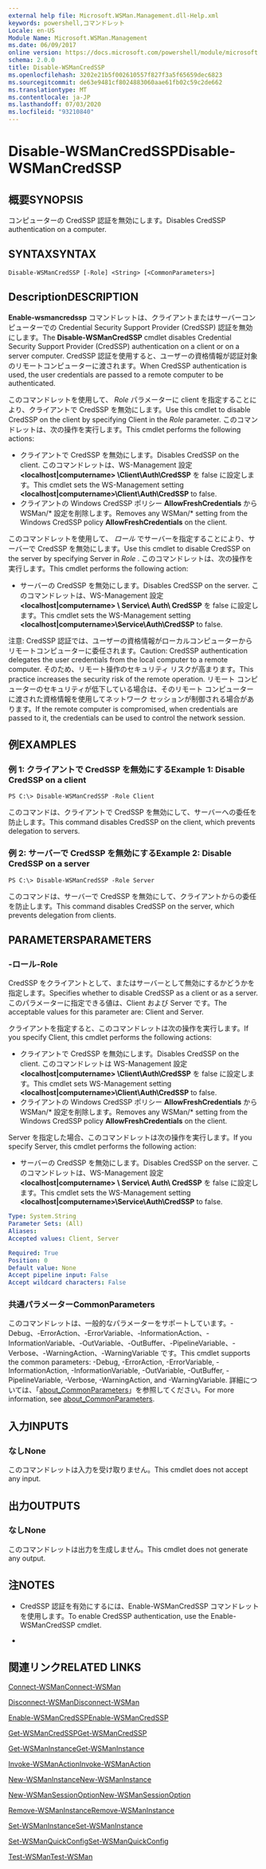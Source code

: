 ```yaml
---
external help file: Microsoft.WSMan.Management.dll-Help.xml
keywords: powershell,コマンドレット
Locale: en-US
Module Name: Microsoft.WSMan.Management
ms.date: 06/09/2017
online version: https://docs.microsoft.com/powershell/module/microsoft.wsman.management/disable-wsmancredssp?view=powershell-7&WT.mc_id=ps-gethelp
schema: 2.0.0
title: Disable-WSManCredSSP
ms.openlocfilehash: 3202e21b5f002610557f827f3a5f65659dec6823
ms.sourcegitcommit: de63e9481cf8024883060aae61fb02c59c2de662
ms.translationtype: MT
ms.contentlocale: ja-JP
ms.lasthandoff: 07/03/2020
ms.locfileid: "93210840"
---
```

# <span data-ttu-id="dc03a-103">Disable-WSManCredSSP</span><span class="sxs-lookup"><span data-stu-id="dc03a-103">Disable-WSManCredSSP</span></span>

## <span data-ttu-id="dc03a-104">概要</span><span class="sxs-lookup"><span data-stu-id="dc03a-104">SYNOPSIS</span></span>
<span data-ttu-id="dc03a-105">コンピューターの CredSSP 認証を無効にします。</span><span class="sxs-lookup"><span data-stu-id="dc03a-105">Disables CredSSP authentication on a computer.</span></span>

## <span data-ttu-id="dc03a-106">SYNTAX</span><span class="sxs-lookup"><span data-stu-id="dc03a-106">SYNTAX</span></span>

```
Disable-WSManCredSSP [-Role] <String> [<CommonParameters>]
```

## <span data-ttu-id="dc03a-107">Description</span><span class="sxs-lookup"><span data-stu-id="dc03a-107">DESCRIPTION</span></span>
<span data-ttu-id="dc03a-108">**Enable-wsmancredssp** コマンドレットは、クライアントまたはサーバーコンピューターでの Credential Security Support Provider (CredSSP) 認証を無効にします。</span><span class="sxs-lookup"><span data-stu-id="dc03a-108">The **Disable-WSManCredSSP** cmdlet disables Credential Security Support Provider (CredSSP) authentication on a client or on a server computer.</span></span>
<span data-ttu-id="dc03a-109">CredSSP 認証を使用すると、ユーザーの資格情報が認証対象のリモートコンピューターに渡されます。</span><span class="sxs-lookup"><span data-stu-id="dc03a-109">When CredSSP authentication is used, the user credentials are passed to a remote computer to be authenticated.</span></span>

<span data-ttu-id="dc03a-110">このコマンドレットを使用して、 *Role* パラメーターに client を指定することにより、クライアントで CredSSP を無効にします。</span><span class="sxs-lookup"><span data-stu-id="dc03a-110">Use this cmdlet to disable CredSSP on the client by specifying Client in the *Role* parameter.</span></span>
<span data-ttu-id="dc03a-111">このコマンドレットは、次の操作を実行します。</span><span class="sxs-lookup"><span data-stu-id="dc03a-111">This cmdlet performs the following actions:</span></span>

- <span data-ttu-id="dc03a-112">クライアントで CredSSP を無効にします。</span><span class="sxs-lookup"><span data-stu-id="dc03a-112">Disables CredSSP on the client.</span></span> <span data-ttu-id="dc03a-113">このコマンドレットは、WS-Management 設定 **\<localhost|computername\> \Client\Auth\CredSSP** を false に設定します。</span><span class="sxs-lookup"><span data-stu-id="dc03a-113">This cmdlet sets the WS-Management setting **\<localhost|computername\>\Client\Auth\CredSSP** to false.</span></span>
- <span data-ttu-id="dc03a-114">クライアントの Windows CredSSP ポリシー **AllowFreshCredentials** から WSMan/\* 設定を削除します。</span><span class="sxs-lookup"><span data-stu-id="dc03a-114">Removes any WSMan/\* setting from the Windows CredSSP policy **AllowFreshCredentials** on the client.</span></span>

<span data-ttu-id="dc03a-115">このコマンドレットを使用して、 *ロール* でサーバーを指定することにより、サーバーで CredSSP を無効にします。</span><span class="sxs-lookup"><span data-stu-id="dc03a-115">Use this cmdlet to disable CredSSP on the server by specifying Server in *Role* .</span></span>
<span data-ttu-id="dc03a-116">このコマンドレットは、次の操作を実行します。</span><span class="sxs-lookup"><span data-stu-id="dc03a-116">This cmdlet performs the following action:</span></span>

- <span data-ttu-id="dc03a-117">サーバーの CredSSP を無効にします。</span><span class="sxs-lookup"><span data-stu-id="dc03a-117">Disables CredSSP on the server.</span></span> <span data-ttu-id="dc03a-118">このコマンドレットは、WS-Management 設定 **\<localhost|computername\> \ Service\ Auth\ CredSSP** を false に設定します。</span><span class="sxs-lookup"><span data-stu-id="dc03a-118">This cmdlet sets the WS-Management setting **\<localhost|computername\>\Service\Auth\CredSSP** to false.</span></span>

<span data-ttu-id="dc03a-119">注意: CredSSP 認証では、ユーザーの資格情報がローカルコンピューターからリモートコンピューターに委任されます。</span><span class="sxs-lookup"><span data-stu-id="dc03a-119">Caution: CredSSP authentication delegates the user credentials from the local computer to a remote computer.</span></span>
<span data-ttu-id="dc03a-120">そのため、リモート操作のセキュリティ リスクが高まります。</span><span class="sxs-lookup"><span data-stu-id="dc03a-120">This practice increases the security risk of the remote operation.</span></span>
<span data-ttu-id="dc03a-121">リモート コンピューターのセキュリティが低下している場合は、そのリモート コンピューターに渡された資格情報を使用してネットワーク セッションが制御される場合があります。</span><span class="sxs-lookup"><span data-stu-id="dc03a-121">If the remote computer is compromised, when credentials are passed to it, the credentials can be used to control the network session.</span></span>

## <span data-ttu-id="dc03a-122">例</span><span class="sxs-lookup"><span data-stu-id="dc03a-122">EXAMPLES</span></span>

### <span data-ttu-id="dc03a-123">例 1: クライアントで CredSSP を無効にする</span><span class="sxs-lookup"><span data-stu-id="dc03a-123">Example 1: Disable CredSSP on a client</span></span>

```
PS C:\> Disable-WSManCredSSP -Role Client
```

<span data-ttu-id="dc03a-124">このコマンドは、クライアントで CredSSP を無効にして、サーバーへの委任を防止します。</span><span class="sxs-lookup"><span data-stu-id="dc03a-124">This command disables CredSSP on the client, which prevents delegation to servers.</span></span>

### <span data-ttu-id="dc03a-125">例 2: サーバーで CredSSP を無効にする</span><span class="sxs-lookup"><span data-stu-id="dc03a-125">Example 2: Disable CredSSP on a server</span></span>

```
PS C:\> Disable-WSManCredSSP -Role Server
```

<span data-ttu-id="dc03a-126">このコマンドは、サーバーで CredSSP を無効にして、クライアントからの委任を防止します。</span><span class="sxs-lookup"><span data-stu-id="dc03a-126">This command disables CredSSP on the server, which prevents delegation from clients.</span></span>

## <span data-ttu-id="dc03a-127">PARAMETERS</span><span class="sxs-lookup"><span data-stu-id="dc03a-127">PARAMETERS</span></span>

### <span data-ttu-id="dc03a-128">-ロール</span><span class="sxs-lookup"><span data-stu-id="dc03a-128">-Role</span></span>
<span data-ttu-id="dc03a-129">CredSSP をクライアントとして、またはサーバーとして無効にするかどうかを指定します。</span><span class="sxs-lookup"><span data-stu-id="dc03a-129">Specifies whether to disable CredSSP as a client or as a server.</span></span>
<span data-ttu-id="dc03a-130">このパラメーターに指定できる値は、Client および Server です。</span><span class="sxs-lookup"><span data-stu-id="dc03a-130">The acceptable values for this parameter are: Client and Server.</span></span>

<span data-ttu-id="dc03a-131">クライアントを指定すると、このコマンドレットは次の操作を実行します。</span><span class="sxs-lookup"><span data-stu-id="dc03a-131">If you specify Client, this cmdlet performs the following actions:</span></span>

- <span data-ttu-id="dc03a-132">クライアントで CredSSP を無効にします。</span><span class="sxs-lookup"><span data-stu-id="dc03a-132">Disables CredSSP on the client.</span></span> <span data-ttu-id="dc03a-133">このコマンドレットは WS-Management 設定 **\<localhost|computername\> \Client\Auth\CredSSP** を false に設定します。</span><span class="sxs-lookup"><span data-stu-id="dc03a-133">This cmdlet sets WS-Management setting **\<localhost|computername\>\Client\Auth\CredSSP** to false.</span></span>
- <span data-ttu-id="dc03a-134">クライアントの Windows CredSSP ポリシー **AllowFreshCredentials** から WSMan/\* 設定を削除します。</span><span class="sxs-lookup"><span data-stu-id="dc03a-134">Removes any WSMan/\* setting from the Windows CredSSP policy **AllowFreshCredentials** on the client.</span></span>

<span data-ttu-id="dc03a-135">Server を指定した場合、このコマンドレットは次の操作を実行します。</span><span class="sxs-lookup"><span data-stu-id="dc03a-135">If you specify Server, this cmdlet performs the following action:</span></span>

- <span data-ttu-id="dc03a-136">サーバーの CredSSP を無効にします。</span><span class="sxs-lookup"><span data-stu-id="dc03a-136">Disables CredSSP on the server.</span></span> <span data-ttu-id="dc03a-137">このコマンドレットは、WS-Management 設定 **\<localhost|computername\> \ Service\ Auth\ CredSSP** を false に設定します。</span><span class="sxs-lookup"><span data-stu-id="dc03a-137">This cmdlet sets the WS-Management setting **\<localhost|computername\>\Service\Auth\CredSSP** to false.</span></span>

```yaml
Type: System.String
Parameter Sets: (All)
Aliases:
Accepted values: Client, Server

Required: True
Position: 0
Default value: None
Accept pipeline input: False
Accept wildcard characters: False
```

### <span data-ttu-id="dc03a-138">共通パラメーター</span><span class="sxs-lookup"><span data-stu-id="dc03a-138">CommonParameters</span></span>
<span data-ttu-id="dc03a-139">このコマンドレットは、一般的なパラメーターをサポートしています。-Debug、-ErrorAction、-ErrorVariable、-InformationAction、-InformationVariable、-OutVariable、-OutBuffer、-PipelineVariable、-Verbose、-WarningAction、-WarningVariable です。</span><span class="sxs-lookup"><span data-stu-id="dc03a-139">This cmdlet supports the common parameters: -Debug, -ErrorAction, -ErrorVariable, -InformationAction, -InformationVariable, -OutVariable, -OutBuffer, -PipelineVariable, -Verbose, -WarningAction, and -WarningVariable.</span></span> <span data-ttu-id="dc03a-140">詳細については、「[about_CommonParameters](https://go.microsoft.com/fwlink/?LinkID=113216)」を参照してください。</span><span class="sxs-lookup"><span data-stu-id="dc03a-140">For more information, see [about_CommonParameters](https://go.microsoft.com/fwlink/?LinkID=113216).</span></span>

## <span data-ttu-id="dc03a-141">入力</span><span class="sxs-lookup"><span data-stu-id="dc03a-141">INPUTS</span></span>

### <span data-ttu-id="dc03a-142">なし</span><span class="sxs-lookup"><span data-stu-id="dc03a-142">None</span></span>
<span data-ttu-id="dc03a-143">このコマンドレットは入力を受け取りません。</span><span class="sxs-lookup"><span data-stu-id="dc03a-143">This cmdlet does not accept any input.</span></span>

## <span data-ttu-id="dc03a-144">出力</span><span class="sxs-lookup"><span data-stu-id="dc03a-144">OUTPUTS</span></span>

### <span data-ttu-id="dc03a-145">なし</span><span class="sxs-lookup"><span data-stu-id="dc03a-145">None</span></span>
<span data-ttu-id="dc03a-146">このコマンドレットは出力を生成しません。</span><span class="sxs-lookup"><span data-stu-id="dc03a-146">This cmdlet does not generate any output.</span></span>

## <span data-ttu-id="dc03a-147">注</span><span class="sxs-lookup"><span data-stu-id="dc03a-147">NOTES</span></span>

* <span data-ttu-id="dc03a-148">CredSSP 認証を有効にするには、Enable-WSManCredSSP コマンドレットを使用します。</span><span class="sxs-lookup"><span data-stu-id="dc03a-148">To enable CredSSP authentication, use the Enable-WSManCredSSP cmdlet.</span></span>

*

## <span data-ttu-id="dc03a-149">関連リンク</span><span class="sxs-lookup"><span data-stu-id="dc03a-149">RELATED LINKS</span></span>

[<span data-ttu-id="dc03a-150">Connect-WSMan</span><span class="sxs-lookup"><span data-stu-id="dc03a-150">Connect-WSMan</span></span>](Connect-WSMan.md)

[<span data-ttu-id="dc03a-151">Disconnect-WSMan</span><span class="sxs-lookup"><span data-stu-id="dc03a-151">Disconnect-WSMan</span></span>](Disconnect-WSMan.md)

[<span data-ttu-id="dc03a-152">Enable-WSManCredSSP</span><span class="sxs-lookup"><span data-stu-id="dc03a-152">Enable-WSManCredSSP</span></span>](Enable-WSManCredSSP.md)

[<span data-ttu-id="dc03a-153">Get-WSManCredSSP</span><span class="sxs-lookup"><span data-stu-id="dc03a-153">Get-WSManCredSSP</span></span>](Get-WSManCredSSP.md)

[<span data-ttu-id="dc03a-154">Get-WSManInstance</span><span class="sxs-lookup"><span data-stu-id="dc03a-154">Get-WSManInstance</span></span>](Get-WSManInstance.md)

[<span data-ttu-id="dc03a-155">Invoke-WSManAction</span><span class="sxs-lookup"><span data-stu-id="dc03a-155">Invoke-WSManAction</span></span>](Invoke-WSManAction.md)

[<span data-ttu-id="dc03a-156">New-WSManInstance</span><span class="sxs-lookup"><span data-stu-id="dc03a-156">New-WSManInstance</span></span>](New-WSManInstance.md)

[<span data-ttu-id="dc03a-157">New-WSManSessionOption</span><span class="sxs-lookup"><span data-stu-id="dc03a-157">New-WSManSessionOption</span></span>](New-WSManSessionOption.md)

[<span data-ttu-id="dc03a-158">Remove-WSManInstance</span><span class="sxs-lookup"><span data-stu-id="dc03a-158">Remove-WSManInstance</span></span>](Remove-WSManInstance.md)

[<span data-ttu-id="dc03a-159">Set-WSManInstance</span><span class="sxs-lookup"><span data-stu-id="dc03a-159">Set-WSManInstance</span></span>](Set-WSManInstance.md)

[<span data-ttu-id="dc03a-160">Set-WSManQuickConfig</span><span class="sxs-lookup"><span data-stu-id="dc03a-160">Set-WSManQuickConfig</span></span>](Set-WSManQuickConfig.md)

[<span data-ttu-id="dc03a-161">Test-WSMan</span><span class="sxs-lookup"><span data-stu-id="dc03a-161">Test-WSMan</span></span>](Test-WSMan.md)

